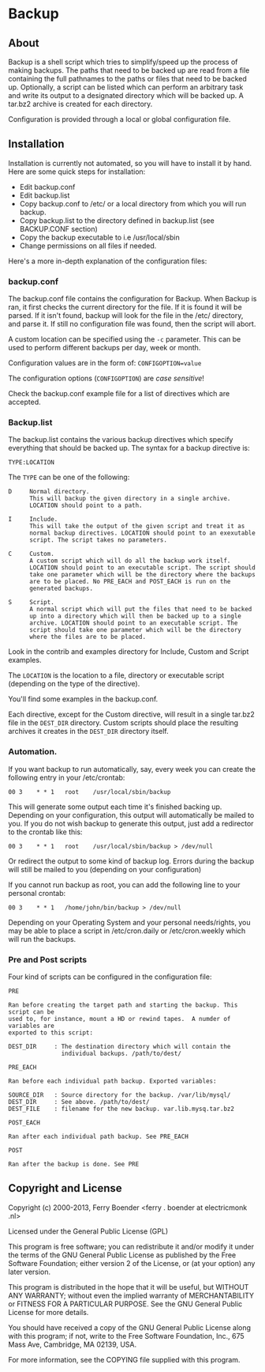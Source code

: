 Backup
======

About
-----

Backup is a shell script which tries to simplify/speed up the process of making
backups. The paths that need to be backed up are read from a file containing
the full pathnames to the paths or files that need to be backed up.
Optionally, a script can be listed which can perform an arbitrary task and
write its output to a designated directory which will be backed up. A tar.bz2
archive is created for each directory.

Configuration is provided through a local or global configuration file. 

Installation
------------

Installation is currently not automated, so you will have to install it by
hand. Here are some quick steps for installation:

*   Edit backup.conf
*   Edit backup.list
*   Copy backup.conf to /etc/ or a local directory from which you will 
    run backup.
*   Copy backup.list to the directory defined in backup.list (see 
    BACKUP.CONF section)
*   Copy the backup executable to i.e /usr/local/sbin
*   Change permissions on all files if needed.

Here's a more in-depth explanation of the configuration files:


### backup.conf

The backup.conf file contains the configuration for Backup. When Backup is ran,
it first checks the current directory for the file. If it is found it will be
parsed. If it isn't found, backup will look for the file in the /etc/
directory, and parse it. If still no configuration file was found, then the
script will abort. 

A custom location can be specified using the `-c` parameter. This can be used
to perform different backups per day, week or month.

Configuration values are in the form of: `CONFIGOPTION=value`

The configuration options (`CONFIGOPTION`) are *case sensitive*!

Check the backup.conf example file for a list of directives which are accepted.

### Backup.list

The backup.list contains the various backup directives which specify everything
that should be backed up. The syntax for a backup directive is:

    TYPE:LOCATION

The `TYPE` can be one of the following:

    D     Normal directory.
          This will backup the given directory in a single archive.
          LOCATION should point to a path.

    I     Include.
          This will take the output of the given script and treat it as
          normal backup directives. LOCATION should point to an exexutable
          script. The script takes no parameters.

    C     Custom.
          A custom script which will do all the backup work itself.
          LOCATION should point to an executable script. The script should
          take one parameter which will be the directory where the backups
          are to be placed. No PRE_EACH and POST_EACH is run on the
          generated backups.

    S     Script.
          A normal script which will put the files that need to be backed
          up into a directory which will then be backed up to a single
          archive. LOCATION should point to an executable script. The
          script should take one parameter which will be the directory
          where the files are to be placed.

Look in the contrib and examples directory for Include, Custom and Script
examples.

The `LOCATION` is the location to a file, directory or executable script
(depending on the type of the directive).

You'll find some examples in the backup.conf.

Each directive, except for the Custom directive, will result in a single
tar.bz2 file in the `DEST_DIR` directory. Custom scripts should place the
resulting archives it creates in the `DEST_DIR` directory itself.

### Automation.

If you want backup to run automatically, say, every week you can create the
following entry in your /etc/crontab:

    00 3    * * 1   root    /usr/local/sbin/backup

This will generate some output each time it's finished backing up.  Depending
on your configuration, this output will automatically be mailed to you. If you
do not wish backup to generate this output, just add a redirector to the
crontab like this:

    00 3    * * 1   root    /usr/local/sbin/backup > /dev/null

Or redirect the output to some kind of backup log. Errors during the backup
will still be mailed to you (depending on your configuration)

If you cannot run backup as root, you can add the following line to your
personal crontab:

    00 3    * * 1   /home/john/bin/backup > /dev/null


Depending on your Operating System and your personal needs/rights, you may be
able to place a script in /etc/cron.daily or /etc/cron.weekly which will run
the backups.

### Pre and Post scripts

Four kind of scripts can be configured in the configuration file:

`PRE`

    Ran before creating the target path and starting the backup. This script can be
    used to, for instance, mount a HD or rewind tapes.  A numder of variables are
    exported to this script:
        
    DEST_DIR     : The destination directory which will contain the 
                   individual backups. /path/to/dest/
    
`PRE_EACH`

    Ran before each individual path backup. Exported variables:

    SOURCE_DIR   : Source directory for the backup. /var/lib/mysql/
    DEST_DIR     : See above. /path/to/dest/
    DEST_FILE    : filename for the new backup. var.lib.mysq.tar.bz2

`POST_EACH`

    Ran after each individual path backup. See PRE_EACH

`POST`

    Ran after the backup is done. See PRE


Copyright and License
---------------------

Copyright (c) 2000-2013, Ferry Boender <ferry . boender at electricmonk .nl>

Licensed under the General Public License (GPL)

This program is free software; you can redistribute it and/or modify it under
the terms of the GNU General Public License as published by the Free Software
Foundation; either version 2 of the License, or (at your option) any later
version.
    
This program is distributed in the hope that it will be useful, but WITHOUT ANY
WARRANTY; without even the implied warranty of MERCHANTABILITY or FITNESS FOR A
PARTICULAR PURPOSE. See the GNU General Public License for more details.
    
You should have received a copy of the GNU General Public License along with
this program; if not, write to the Free Software Foundation, Inc., 675 Mass
Ave, Cambridge, MA 02139, USA.
            
For more information, see the COPYING file supplied with this program.
